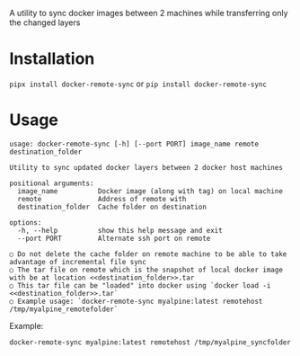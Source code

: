 A utility to sync docker images between 2 machines while transferring only the changed layers

# Installation
`pipx install docker-remote-sync` or `pip install docker-remote-sync`

# Usage
```
usage: docker-remote-sync [-h] [--port PORT] image_name remote destination_folder

Utility to sync updated docker layers between 2 docker host machines

positional arguments:
  image_name          Docker image (along with tag) on local machine
  remote              Address of remote with
  destination_folder  Cache folder on destination

options:
  -h, --help          show this help message and exit
  --port PORT         Alternate ssh port on remote

○ Do not delete the cache folder on remote machine to be able to take advantage of incremental file sync
○ The tar file on remote which is the snapshot of local docker image with be at location <<destination_folder>>.tar
○ This tar file can be "loaded" into docker using `docker load -i <<destination_folder>>.tar`
○ Example usage: `docker-remote-sync myalpine:latest remotehost /tmp/myalpine_remotefolder`
```

Example:
```
docker-remote-sync myalpine:latest remotehost /tmp/myalpine_syncfolder
```